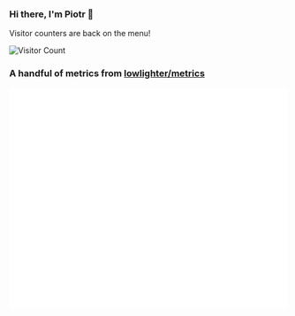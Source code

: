 ### Hi there, I'm Piotr 👋
Visitor counters are back on the menu!

![Visitor Count](https://profile-counter.glitch.me/slawinski/count.svg)

### A handful of metrics from [lowlighter/metrics](https://github.com/lowlighter/metrics)
![Metrics](https://github.com/slawinski/slawinski/blob/master/github-metrics.svg)
<!-- ![Metrics](https://metrics.lecoq.io/slawinski?template=classic&languages=1&lines=1&rss=1&languages.limit=8&languages.colors=github&languages.threshold=0%25&rss.source=https%3A%2F%2Fslawinski.dev%2Frss.xml&rss.limit=4&config.timezone=Europe%2FRome) -->
